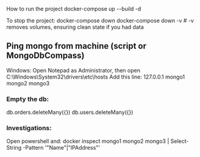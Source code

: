 How to run the project
docker-compose up --build -d

To stop the project:
docker-compose down
docker-compose down -v # -v removes volumes, ensuring clean state if you had data


## Ping mongo from machine (script or MongoDbCompass)
Windows: Open Notepad as Administrator, then open C:\Windows\System32\drivers\etc\hosts
Add this line:
127.0.0.1 mongo1 mongo2 mongo3

### Empty the db:
db.orders.deleteMany({})
db.users.deleteMany({})


### Investigations:
Open powershell and:        docker inspect mongo1 mongo2 mongo3 | Select-String -Pattern '"Name"|"IPAddress"'